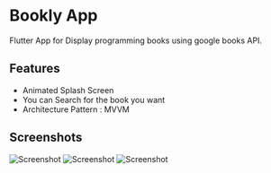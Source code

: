 # Bookly App 

Flutter App for Display programming books using google books API.


## Features

- Animated Splash Screen
- You can Search for the book you want
- Architecture Pattern : MVVM



## Screenshots

![Screenshot](1.jpg)
![Screenshot](2.pg)
![Screenshot](3.jpg)
